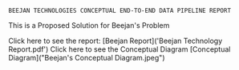 `BEEJAN TECHNOLOGIES CONCEPTUAL END-TO-END DATA PIPELINE REPORT`

This is a Proposed Solution for Beejan's Problem

Click here to see the report: [Beejan Report]('Beejan Technology Report.pdf')
Click here to see the Conceptual Diagram [Conceptual Diagram]("Beejan's Conceptual Diagram.jpeg")